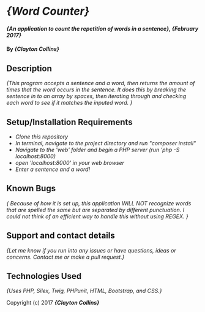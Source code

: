 # _{Word Counter}_

#### _{An application to count the repetition of words in a sentence}, {February 2017}_

#### By _**{Clayton Collins}**_

## Description

_{This program accepts a sentence and a word, then returns the amount of times that the word occurs in the sentence. It does this by breaking the sentence in to an array by spaces, then iterating through and checking each word to see if it matches the inputed word.  }_

## Setup/Installation Requirements

* _Clone this repository_
* _In terminal, navigate to the project directory and run "composer install"_
* _Navigate to the 'web' folder and begin a PHP server (run 'php -S localhost:8000)_
* _open 'localhost:8000' in your web browser_
* _Enter a sentence and a word!_

## Known Bugs

_{ Because of how it is set up, this application WILL NOT recognize words that are spelled the same but are separated by different punctuation. I could not think of an efficient way to handle this without using REGEX. }_

## Support and contact details

_{Let me know if you run into any issues or have questions, ideas or concerns. Contact me or make a pull request.}_

## Technologies Used

_{Uses PHP, Silex, Twig, PHPunit, HTML, Bootstrap, and CSS.}_


Copyright (c) 2017 **_{Clayton Collins}_**

